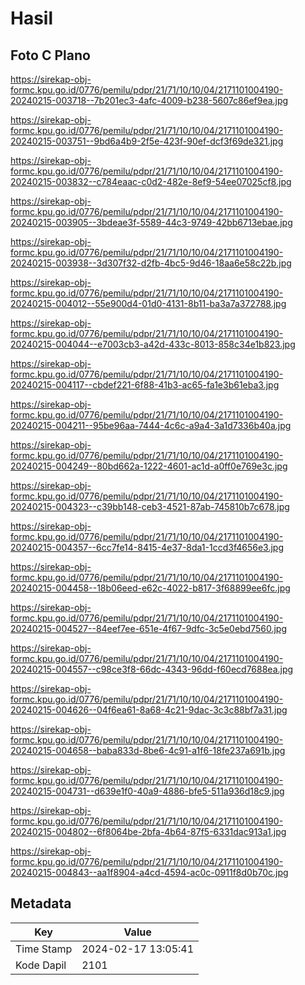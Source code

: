 # Hasil

## Foto C Plano

https://sirekap-obj-formc.kpu.go.id/0776/pemilu/pdpr/21/71/10/10/04/2171101004190-20240215-003718--7b201ec3-4afc-4009-b238-5607c86ef9ea.jpg

https://sirekap-obj-formc.kpu.go.id/0776/pemilu/pdpr/21/71/10/10/04/2171101004190-20240215-003751--9bd6a4b9-2f5e-423f-90ef-dcf3f69de321.jpg

https://sirekap-obj-formc.kpu.go.id/0776/pemilu/pdpr/21/71/10/10/04/2171101004190-20240215-003832--c784eaac-c0d2-482e-8ef9-54ee07025cf8.jpg

https://sirekap-obj-formc.kpu.go.id/0776/pemilu/pdpr/21/71/10/10/04/2171101004190-20240215-003905--3bdeae3f-5589-44c3-9749-42bb6713ebae.jpg

https://sirekap-obj-formc.kpu.go.id/0776/pemilu/pdpr/21/71/10/10/04/2171101004190-20240215-003938--3d307f32-d2fb-4bc5-9d46-18aa6e58c22b.jpg

https://sirekap-obj-formc.kpu.go.id/0776/pemilu/pdpr/21/71/10/10/04/2171101004190-20240215-004012--55e900d4-01d0-4131-8b11-ba3a7a372788.jpg

https://sirekap-obj-formc.kpu.go.id/0776/pemilu/pdpr/21/71/10/10/04/2171101004190-20240215-004044--e7003cb3-a42d-433c-8013-858c34e1b823.jpg

https://sirekap-obj-formc.kpu.go.id/0776/pemilu/pdpr/21/71/10/10/04/2171101004190-20240215-004117--cbdef221-6f88-41b3-ac65-fa1e3b61eba3.jpg

https://sirekap-obj-formc.kpu.go.id/0776/pemilu/pdpr/21/71/10/10/04/2171101004190-20240215-004211--95be96aa-7444-4c6c-a9a4-3a1d7336b40a.jpg

https://sirekap-obj-formc.kpu.go.id/0776/pemilu/pdpr/21/71/10/10/04/2171101004190-20240215-004249--80bd662a-1222-4601-ac1d-a0ff0e769e3c.jpg

https://sirekap-obj-formc.kpu.go.id/0776/pemilu/pdpr/21/71/10/10/04/2171101004190-20240215-004323--c39bb148-ceb3-4521-87ab-745810b7c678.jpg

https://sirekap-obj-formc.kpu.go.id/0776/pemilu/pdpr/21/71/10/10/04/2171101004190-20240215-004357--6cc7fe14-8415-4e37-8da1-1ccd3f4656e3.jpg

https://sirekap-obj-formc.kpu.go.id/0776/pemilu/pdpr/21/71/10/10/04/2171101004190-20240215-004458--18b06eed-e62c-4022-b817-3f68899ee6fc.jpg

https://sirekap-obj-formc.kpu.go.id/0776/pemilu/pdpr/21/71/10/10/04/2171101004190-20240215-004527--84eef7ee-651e-4f67-9dfc-3c5e0ebd7560.jpg

https://sirekap-obj-formc.kpu.go.id/0776/pemilu/pdpr/21/71/10/10/04/2171101004190-20240215-004557--c98ce3f8-66dc-4343-96dd-f60ecd7688ea.jpg

https://sirekap-obj-formc.kpu.go.id/0776/pemilu/pdpr/21/71/10/10/04/2171101004190-20240215-004626--04f6ea61-8a68-4c21-9dac-3c3c88bf7a31.jpg

https://sirekap-obj-formc.kpu.go.id/0776/pemilu/pdpr/21/71/10/10/04/2171101004190-20240215-004658--baba833d-8be6-4c91-a1f6-18fe237a691b.jpg

https://sirekap-obj-formc.kpu.go.id/0776/pemilu/pdpr/21/71/10/10/04/2171101004190-20240215-004731--d639e1f0-40a9-4886-bfe5-511a936d18c9.jpg

https://sirekap-obj-formc.kpu.go.id/0776/pemilu/pdpr/21/71/10/10/04/2171101004190-20240215-004802--6f8064be-2bfa-4b64-87f5-6331dac913a1.jpg

https://sirekap-obj-formc.kpu.go.id/0776/pemilu/pdpr/21/71/10/10/04/2171101004190-20240215-004843--aa1f8904-a4cd-4594-ac0c-0911f8d0b70c.jpg


## Metadata

| Key        | Value               |
| ---------- | ------------------- |
| Time Stamp | 2024-02-17 13:05:41 |
| Kode Dapil | 2101                |



